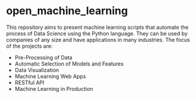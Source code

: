 # open_machine_learning

This repository aims to present machine learning scripts that automate the process of Data Science using the Python language. 
They can be used by companies of any size and have applications in many industries. 
The focus of the projects are: 
- Pre-Processing of Data 
- Automatic Selection of Models and Features
- Data Visualization 
- Machine Learning Web Apps 
- RESTful API 
- Machine Learning in Production
